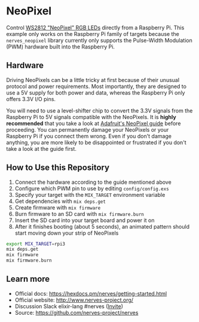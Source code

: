 # NeoPixel

Control [WS2812 "NeoPixel" RGB LEDs](https://www.adafruit.com/category/168)
directly from a Raspberry Pi. This example only works on the Raspberry Pi family
of targets because the `nerves_neopixel` library currently only supports the
Pulse-Width Modulation (PWM) hardware built into the Raspberry Pi.

## Hardware

Driving NeoPixels can be a little tricky at first because of their unusual
protocol and power requirements. Most importantly, they are designed to use a 5V
supply for both power and data, whereas the Raspberry Pi only offers 3.3V I/O
pins.

You will need to use a level-shifter chip to convert the 3.3V signals from the
Raspberry Pi to 5V signals compatible with the NeoPixels. It is **highly
recommended** that you take a look at [Adafruit's NeoPixel
guide](https://learn.adafruit.com/adafruit-neopixel-uberguide/overview) before
proceeding. You can permanently damage your NeoPixels or your Raspberry Pi if
you connect them wrong. Even if you don't damage anything, you are more likely
to be disappointed or frustrated if you don't take a look at the guide first.

## How to Use this Repository

1. Connect the hardware according to the guide mentioned above
2. Configure which PWM pin to use by editing `config/config.exs`
3. Specify your target with the `MIX_TARGET` environment variable
4. Get dependencies with `mix deps.get`
5. Create firmware with `mix firmware`
6. Burn firmware to an SD card with `mix firmware.burn`
7. Insert the SD card into your target board and power it on
8. After it finishes booting (about 5 seconds), an animated pattern should start moving down your strip of NeoPixels

``` bash
export MIX_TARGET=rpi3
mix deps.get
mix firmware
mix firmware.burn
```

## Learn more

  * Official docs: https://hexdocs.pm/nerves/getting-started.html
  * Official website: http://www.nerves-project.org/
  * Discussion Slack elixir-lang #nerves ([Invite](https://elixir-slackin.herokuapp.com/))
  * Source: https://github.com/nerves-project/nerves
